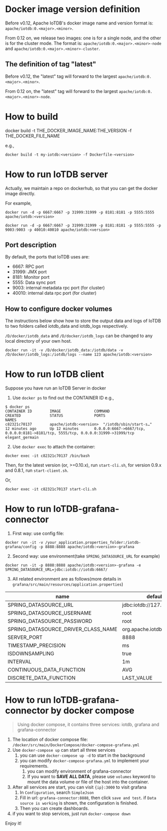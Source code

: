 <!--

    Licensed to the Apache Software Foundation (ASF) under one
    or more contributor license agreements.  See the NOTICE file
    distributed with this work for additional information
    regarding copyright ownership.  The ASF licenses this file
    to you under the Apache License, Version 2.0 (the
    "License"); you may not use this file except in compliance
    with the License.  You may obtain a copy of the License at

        http://www.apache.org/licenses/LICENSE-2.0

    Unless required by applicable law or agreed to in writing,
    software distributed under the License is distributed on an
    "AS IS" BASIS, WITHOUT WARRANTIES OR CONDITIONS OF ANY
    KIND, either express or implied.  See the License for the
    specific language governing permissions and limitations
    under the License.

-->

# Docker image version definition

Before v0.12, Apache IoTDB's docker image name and version format is:
`apache/iotdb:0.<major>.<minor>`.

From 0.12 on, we release two images: one is for a single node, and the other is for the cluster mode.
The format is: `apache/iotdb:0.<major>.<minor>-node` and `apache/iotdb:0.<major>.<minor>-cluster`.

## The definition of tag "latest"
Before v0.12, the "latest" tag will forward to the largest `apache/iotdb:0.<major>.<minor>`.

From 0.12 on, the "latest" tag will forward to the largest `apache/iotdb:0.<major>.<minor>-node`.


# How to build

docker build -t THE_DOCKER_IMAGE_NAME:THE_VERSION -f THE_DOCKER_FILE_NAME

e.g.,

```shell
docker build -t my-iotdb:<version> -f Dockerfile-<version>
```

# How to run IoTDB server 

Actually, we maintain a repo on dockerhub, so that you can get the docker image directly.

For example,

```shell
docker run -d -p 6667:6667 -p 31999:31999 -p 8181:8181 -p 5555:5555 apache/iotdb:<version>
```

```shell
docker run -d -p 6667:6667 -p 31999:31999 -p 8181:8181 -p 5555:5555 -p 9003:9003 -p 40010:40010 apache/iotdb:<version>
```

## Port description

By default, the ports that IoTDB uses are:

* 6667: RPC port
* 31999: JMX port
* 8181: Monitor port
* 5555: Data sync port
* 9003: internal metadata rpc port (for cluster)
* 40010: internal data rpc port (for cluster)


## How to configure docker volumes

The instructions below show how to store the output data and logs of IoTDB to two folders called 
iotdb_data and iotdb_logs respectively. 

`/D/docker/iotdb_data` and `/D/docker/iotdb_logs` can be changed to any local directory of your own host.

```shell
docker run -it -v /D/docker/iotdb_data:/iotdb/data -v /D/docker/iotdb_logs:/iotdb/logs --name 123 apache/iotdb:<version>
```

# How to run IoTDB client

Suppose you have run an IoTDB Server in docker

1. Use `docker ps` to find out the CONTAINER ID
e.g.,
   
```shell
$ docker ps
CONTAINER ID        IMAGE               COMMAND                  CREATED             STATUS              PORTS                                                                                NAMES
c82321c70137        apache/iotdb:<version>  "/iotdb/sbin/start-s…"   12 minutes ago      Up 12 minutes       0.0.0.0:6667->6667/tcp, 0.0.0.0:8181->8181/tcp, 5555/tcp, 0.0.0.0:31999->31999/tcp   elegant_germain
```
2. Use `docker exec` to attach the container:

```shell
docker exec -it c82321c70137 /bin/bash
```

Then, for the latest version (or, >=0.10.x), run `start-cli.sh`, for version 0.9.x and 0.8.1, run `start-client.sh`.

Or, 

```shell
docker exec -it c82321c70137 start-cli.sh
```

# How to run IoTDB-grafana-connector

1. First way: use config file:

```
docker run -it -v /your_application.properties_folder:/iotdb-grafana/config -p 8888:8888 apache/iotdb:<version>-grafana
```

2. Second way: use environment(take `SPRING_DATASOURCE_URL` for example)

```
docker run -it -p 8888:8888 apache/iotdb:<version>-grafana -e SPRING_DATASOURCE_URL=jdbc:iotdb://iotdb:6667/
```

3. All related environment are as follows(more details in `grafana/src/main/resources/application.properties`)

| name                                | default value                     |
| ----------------------------------- | --------------------------------- |
| SPRING_DATASOURCE_URL               | jdbc:iotdb://127.0.0.1:6667/      |
| SPRING_DATASOURCE_USERNAME          | root                              |
| SPRING_DATASOURCE_PASSWORD          | root                              |
| SPRING_DATASOURCE_DRIVER_CLASS_NAME | org.apache.iotdb.jdbc.IoTDBDriver |
| SERVER_PORT                         | 8888                              |
| TIMESTAMP_PRECISION                 | ms                                |
| ISDOWNSAMPLING                      | true                              |
| INTERVAL                            | 1m                                |
| CONTINUOUS_DATA_FUNCTION            | AVG                               |
| DISCRETE_DATA_FUNCTION              | LAST_VALUE                        |

# How to run IoTDB-grafana-connector by docker compose
> Using docker compose, it contains three services: iotdb, grafana and grafana-connector

1. The location of docker compose file: `/docker/src/main/DockerCompose/docker-compose-grafana.yml`
2. Use `docker-compose up` can start all three services
   1. you can use `docker-compose up -d` to start in the background
   2. you can modify `docker-compose-grafana.yml` to implement your requirements.
      1. you can modify environment of grafana-connector
      2. If you want to **SAVE ALL DATA**, please use `volumes` keyword to mount the data volume or file of the host into the container.
3. After all services are start, you can visit `{ip}:3000` to visit grafana
   1. In `Configuration`, search `SimpleJson`
   2. Fill in url: `grafana-connector:8888`, then click `save and test`. if `Data source is working` is shown, the configuration is finished.
   3. Then you can create dashboards.
4. if you want to stop services, just run `docker-compose down`

Enjoy it!
